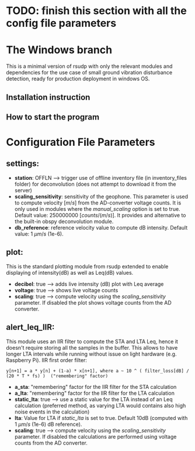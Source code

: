 # TODO: finish this section with all the config file parameters

# The Windows branch
This is a minimal version of rsudp with only the relevant modules and dependencies for the use case of small ground vibration disturbance detection, ready for production deployment in windows OS.

## Installation instruction

 

## How to start the program



# Configuration File Parameters
## settings:
- **station**: OFFLN  --> trigger use of offline inventory file (in inventory_files folder) for deconvolution (does not attempt to download it from the server)
- **scaling_sensitivity**: sensitivity of the geophone. This parameter is used to compute velocity [$m/s$] from the AD-converter voltage counts. It is only used in modules where the *manual_scaling* option is set to true. Default value: 250000000 [$counts/(m/s)$]. It provides and alternative to the built-in obspy deconvolution module. 
- **db_reference**: reference velocity value to compute dB intensity. Default value: 1 $\mu m/s$ (1e-6).

## plot:
This is the standard plotting module from rsudp extended to enable displaying of intensity(dB) as well as Leq(dB) values.

- **decibel**: true --> adds live intensity (dB) plot with Leq average
- **voltage**: true --> shows live voltage counts
- **scaling**: true --> compute velocity using the *scaling_sensitivity* parameter. If disabled the plot shows voltage counts from the AD converter.

## alert_leq_IIR:
This module uses an IIR filter to compute the STA and LTA Leq, hence it doesn't require storing all the samples in the buffer. This allows to have longer LTA intervals while running without issue on light hardware (e.g. Raspberry Pi). 
IIR first order filter:

    y[n+1] = a * y[n] + (1-a) * x[n+1], where a ~ 10 ^ ( filter_loss[dB] / (20 * T * fs) )  ("remembering" factor)

- **a_sta**: "remembering" factor for the IIR filter for the STA calculation
- **a_lta**: "remembering" factor for the IIR filter for the LTA calculation
- **static_lta**: true --> use a static value for the LTA instead of an Leq calculation (preferred method, as varying LTA would contains also high noise events in the calculation)
- **lta**: Value for LTA if *static_lta* is set to true. Default 10dB (computed with 1 $\mu m/s$ (1e-6) dB reference).
- **scaling**: true --> compute velocity using the *scaling_sensitivity* parameter. If disabled the calculations are performed using voltage counts from the AD converter.


